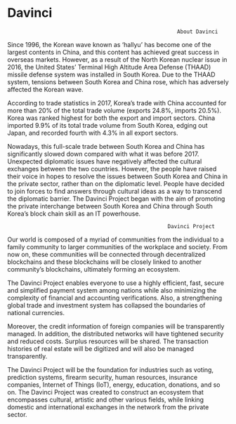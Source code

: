  # Davinci 
                                                        
                                                          About Davinci

Since 1996, the Korean wave known as ‘hallyu’ has become one of the largest contents in China, and this content has achieved great success in overseas markets. However, as a result of the North Korean nuclear issue in 2016, the United States’ Terminal High Altitude Area Defense (THAAD) missile defense system was installed in South Korea. Due to the THAAD system, tensions between South Korea and China rose, which has adversely affected the Korean wave.

According to trade statistics in 2017, Korea’s trade with China accounted for more than 20% of the total trade volume (exports 24.8%, imports 20.5%). Korea was ranked highest for both the export and import sectors. China imported 9.9% of its total trade volume from South Korea, edging out Japan, and recorded fourth with 4.3% in all export sectors.

Nowadays, this full-scale trade between South Korea and China has significantly slowed down compared with what it was before 2017. Unexpected diplomatic issues have negatively affected the cultural exchanges between the two countries. However, the people have raised their voice in hopes to resolve the issues between South Korea and China in the private sector, rather than on the diplomatic level. People have decided to join forces to find answers through cultural ideas as a way to transcend the diplomatic barrier. The Davinci Project began with the aim of promoting the private interchange between South Korea and China through South Korea’s block chain skill as an IT powerhouse.

                                                       Davinci Project
                                                       
Our world is composed of a myriad of communities from the individual to a family community to larger communities of the workplace and society. From now on, these communities will be connected through decentralized blockchains and these blockchains will be closely linked to another community’s blockchains, ultimately forming an ecosystem.

 The Davinci Project enables everyone to use a highly efficient, fast, secure and simplified payment system among nations while also minimizing the complexity of financial and accounting verifications. Also, a strengthening global trade and investment system has collapsed the boundaries of national currencies.

Moreover, the credit information of foreign companies will be transparently managed. In addition, the distributed networks will have tightened security and reduced costs. Surplus resources will be shared. The transaction histories of real estate will be digitized and will also be managed transparently.

The Davinci Project will be the foundation for industries such as voting, prediction systems, firearm security, human resources, insurance companies, Internet of Things (IoT), energy, education, donations, and so on. The Davinci Project was created to construct an ecosystem that encompasses cultural, artistic and other various fields, while linking domestic and international exchanges in the network from the private sector.
